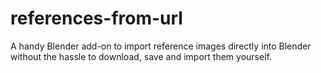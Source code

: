 # references-from-url
A handy Blender add-on to import reference images directly into Blender without the hassle to download, save and import them yourself.
